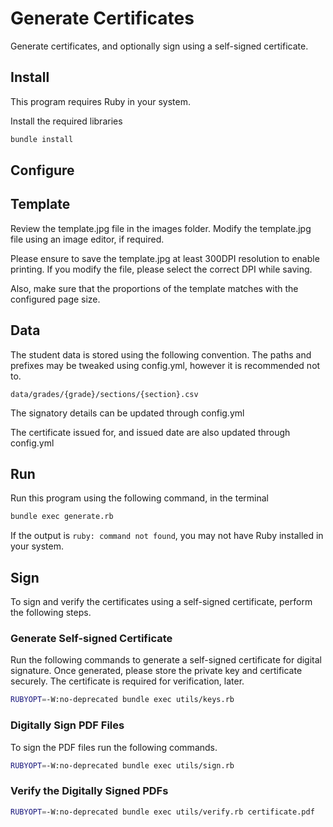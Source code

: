 # Generate Certificates

Generate certificates, and optionally sign using a self-signed certificate.

## Install

This program requires Ruby in your system.

Install the required libraries

```bash
bundle install
```

## Configure

## Template
Review the template.jpg file in the images folder.
Modify the template.jpg file using an image editor, if required.

Please ensure to save the template.jpg at least 300DPI resolution to enable printing.
If you modify the file, please select the correct DPI while saving.

Also, make sure that the proportions of the template matches with the configured page size.

## Data
The student data is stored using the following convention.
The paths and prefixes may be tweaked using config.yml, however it is recommended not to.

```
data/grades/{grade}/sections/{section}.csv
```

The signatory details can be updated through config.yml

The certificate issued for, and issued date are also updated through config.yml

## Run

Run this program using the following command, in the terminal

```bash
bundle exec generate.rb
```

If the output is ```ruby: command not found```,
you may not have Ruby installed in your system.

## Sign

To sign and verify the certificates using a self-signed certificate,
perform the following steps.

### Generate Self-signed Certificate

Run the following commands to generate a self-signed certificate for digital signature.
Once generated, please store the private key and certificate securely.
The certificate is required for verification, later.

```bash
RUBYOPT=-W:no-deprecated bundle exec utils/keys.rb
```

### Digitally Sign PDF Files

To sign the PDF files run the following commands.

```bash
RUBYOPT=-W:no-deprecated bundle exec utils/sign.rb
```
### Verify the Digitally Signed PDFs

```bash
RUBYOPT=-W:no-deprecated bundle exec utils/verify.rb certificate.pdf
```
